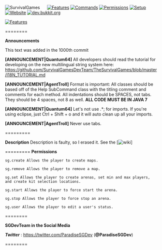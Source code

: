 ![SurvivalGames](http://sg.q64.co/wiki/image/SurvivalGames.png)
&nbsp;&nbsp;&nbsp;&nbsp;&nbsp;[![Features](http://sg.q64.co/wiki/image/Features.png)](https://github.com/SurvivalGamesDevTeam/TheSurvivalGames/wiki) [![Commands](http://sg.q64.co/wiki/image/Commands.png)](https://github.com/SurvivalGamesDevTeam/TheSurvivalGames/wiki/Commands) [![Permissions](http://sg.q64.co/wiki/image/Permissions.png)](https://github.com/SurvivalGamesDevTeam/TheSurvivalGames/wiki/Permissions) [![Setup](http://sg.q64.co/wiki/image/Setup.png)](https://github.com/SurvivalGamesDevTeam/TheSurvivalGames/wiki/Setup) [![Website](http://sg.q64.co/wiki/image/Website.png)](http://communitysurvivalgames.com)  [![dev.bukkit.org](http://sg.q64.co/wiki/image/DBO.png)](http://dev.bukkit.org/bukkit-plugins/paradise-survival-games/)

[![Features](http://imgur.com/F2MBj0Y.png)](https://github.com/ParadiseMC/SGBuildsAndDocs/tree/master/Builds)  

======== 

**Announcements**

This text was added in the 1000th commit 

**[ANNOUNCEMENT|Quantum64]**
All developers should read the tutorial for developing on the new multilingual string system here:  https://github.com/SurvivalGamesDevTeam/TheSurvivalGames/blob/master/I18N_TUTORIAL.md

**[ANNOUNCEMENT|AgentTroll]**
Format is important: All classes should be based off of the Help SubCommand class with the titling comment and comments for each method. All indentations should be SPACES, not tabs. They should be 4 spaces, not 8 as well. **ALL CODE MUST BE IN JAVA 7**

**[ANNOUNCEMENT|Quantum64]**
Let's not use .*; for imports. If you're using eclipse, just Ctrl + Shift + o and it will auto clean up all your imports.

**[ANNOUNCEMENT|AgentTroll]**
Never use tabs.

=========

**Description**
Description is faulty, so I erased it. See the [![wiki](https://github.com/SurvivalGamesDevTeam/TheSurvivalGames/wiki)]

=========
**Permissions**

```
sg.create Allows the player to create maps.

sg.remove Allows the player to remove a map.

sg.set Allows the player to create arenas, set min and max players, and create kit selection locations.

sg.start Allows the player to force start the arena.

sg.stop Allows the player to force stop an arena.

sg.user Allows the player to edit a user's status.
```

========

**SGDevTeam in the Social Media**

***Twitter*** : https://twitter.com/ParadiseSGDev (**@ParadiseSGDev**)

========


